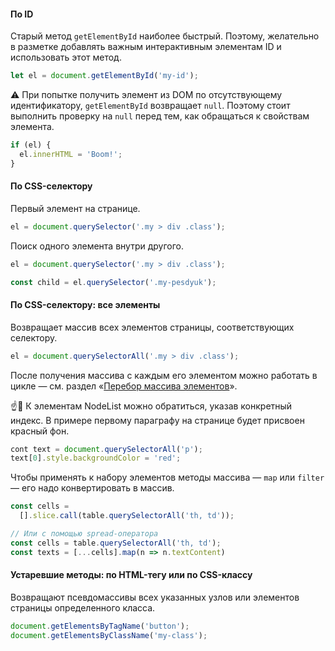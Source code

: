 #### По ID

Старый метод `getElementById` наиболее быстрый. Поэтому, желательно в разметке добавлять важным интерактивным элементам ID и использовать этот метод.

```javascript
let el = document.getElementById('my-id');
```

⚠️ При попытке получить элемент из DOM по отсутствующему идентификатору, `getElementById` возвращает `null`. Поэтому стоит выполнить проверку на `null` перед тем, как обращаться к свойствам элемента.

```javascript
if (el) {
  el.innerHTML = 'Boom!';
}
```

#### По CSS-селектору

Первый элемент на странице.

```javascript
el = document.querySelector('.my > div .class');
```

Поиск одного элемента внутри другого.

```javascript
el = document.querySelector('.my > div .class');

const child = el.querySelector('.my-pesdyuk');
```

#### По CSS-селектору: все элементы

Возвращает массив всех элементов страницы, соответствующих селектору.

```javascript
el = document.querySelectorAll('.my > div .class');
```

После получения массива с каждым его элементом можно работать в цикле — см. раздел «[Перебор массива элементов](#topic-loop-nodelist)».

☝️🧐 К элементам NodeList можно обратиться, указав конкретный индекс. В примере первому параграфу на странице будет присвоен красный фон.

```javascript
cont text = document.querySelectorAll('p');
text[0].style.backgroundColor = 'red';
```

Чтобы применять к набору элементов методы массива — `map` или `filter` — его надо конвертировать в массив.

```javascript
const cells =
  [].slice.call(table.querySelectorAll('th, td'));

// Или с помощью spread-оператора
const cells = table.querySelectorAll('th, td');
const texts = [...cells].map(n => n.textContent)
```

#### Устаревшие методы: по HTML-тегу или по CSS-классу

Возвращают псевдомассивы всех указанных узлов или элементов страницы определенного класса.

```javascript
document.getElementsByTagName('button');
document.getElementsByClassName('my-class');
```
